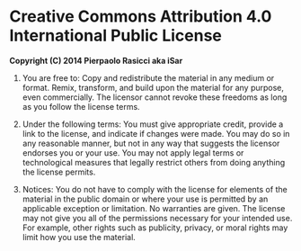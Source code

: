 # Creative Commons Attribution 4.0 International Public License

**Copyright (C) 2014 Pierpaolo Rasicci aka iSar**

1.  You are free to:
    Copy and redistribute the material in any medium or format.
    Remix, transform, and build upon the material for any purpose, even commercially.
    The licensor cannot revoke these freedoms as long as you follow the license terms.

2.  Under the following terms:
    You must give appropriate credit, provide a link to the license, and indicate if changes were made. You may do so in any reasonable manner, but not in any way that suggests the licensor endorses you or your use.
    You may not apply legal terms or technological measures that legally restrict others from doing anything the license permits.

3.  Notices:
    You do not have to comply with the license for elements of the material in the public domain or where your use is permitted by an applicable exception or limitation.
    No warranties are given. The license may not give you all of the permissions necessary for your intended use. For example, other rights such as publicity, privacy, or moral rights may limit how you use the material.
